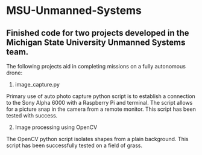 # MSU-Unmanned-Systems

## Finished code for two projects developed in the Michigan State University Unmanned Systems team.

The following projects aid in completing missions on a fully autonomous drone:

1. image_capture.py

Primary use of auto photo capture python script is to establish a connection to the Sony Alpha 6000 with a Raspberry Pi and terminal. The script allows for a picture snap in the camera from a remote monitor. This script has been tested with success.

2. Image processing using OpenCV

The OpenCV python script isolates shapes from a plain background. This script has been successfully tested on a field of grass.
